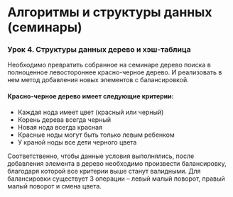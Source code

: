 # Алгоритмы и структуры данных (семинары)
### Урок 4. Структуры данных дерево и хэш-таблица
Необходимо превратить собранное на семинаре дерево поиска в полноценное 
левостороннее красно-черное дерево. И реализовать в нем метод добавления 
новых элементов с балансировкой.

#### Красно-черное дерево имеет следующие критерии:
+ Каждая нода имеет цвет (красный или черный)
+ Корень дерева всегда черный
+ Новая нода всегда красная
+ Красные ноды могут быть только левым ребенком
+ У краной ноды все дети черного цвета

Соответственно, чтобы данные условия выполнялись, после добавления элемента 
в дерево необходимо произвести балансировку, благодаря которой все критерии 
выше станут валидными. Для балансировки существует 3 операции – левый малый 
поворот, правый малый поворот и смена цвета.

